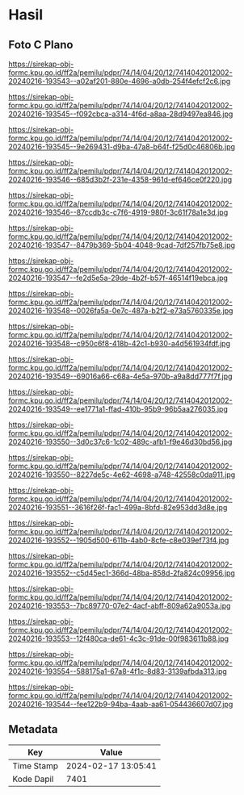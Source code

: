 # Hasil

## Foto C Plano

https://sirekap-obj-formc.kpu.go.id/ff2a/pemilu/pdpr/74/14/04/20/12/7414042012002-20240216-193543--a02af201-880e-4696-a0db-254f4efcf2c6.jpg

https://sirekap-obj-formc.kpu.go.id/ff2a/pemilu/pdpr/74/14/04/20/12/7414042012002-20240216-193545--f092cbca-a314-4f6d-a8aa-28d9497ea846.jpg

https://sirekap-obj-formc.kpu.go.id/ff2a/pemilu/pdpr/74/14/04/20/12/7414042012002-20240216-193545--9e269431-d9ba-47a8-b64f-f25d0c46806b.jpg

https://sirekap-obj-formc.kpu.go.id/ff2a/pemilu/pdpr/74/14/04/20/12/7414042012002-20240216-193546--685d3b2f-231e-4358-961d-ef646ce0f220.jpg

https://sirekap-obj-formc.kpu.go.id/ff2a/pemilu/pdpr/74/14/04/20/12/7414042012002-20240216-193546--87ccdb3c-c7f6-4919-980f-3c61f78a1e3d.jpg

https://sirekap-obj-formc.kpu.go.id/ff2a/pemilu/pdpr/74/14/04/20/12/7414042012002-20240216-193547--8479b369-5b04-4048-9cad-7df257fb75e8.jpg

https://sirekap-obj-formc.kpu.go.id/ff2a/pemilu/pdpr/74/14/04/20/12/7414042012002-20240216-193547--fe2d5e5a-29de-4b2f-b57f-46514f19ebca.jpg

https://sirekap-obj-formc.kpu.go.id/ff2a/pemilu/pdpr/74/14/04/20/12/7414042012002-20240216-193548--0026fa5a-0e7c-487a-b2f2-e73a5760335e.jpg

https://sirekap-obj-formc.kpu.go.id/ff2a/pemilu/pdpr/74/14/04/20/12/7414042012002-20240216-193548--c950c6f8-418b-42c1-b930-a4d561934fdf.jpg

https://sirekap-obj-formc.kpu.go.id/ff2a/pemilu/pdpr/74/14/04/20/12/7414042012002-20240216-193549--69016a66-c68a-4e5a-970b-a9a8dd777f7f.jpg

https://sirekap-obj-formc.kpu.go.id/ff2a/pemilu/pdpr/74/14/04/20/12/7414042012002-20240216-193549--ee1771a1-ffad-410b-95b9-96b5aa276035.jpg

https://sirekap-obj-formc.kpu.go.id/ff2a/pemilu/pdpr/74/14/04/20/12/7414042012002-20240216-193550--3d0c37c6-1c02-489c-afb1-f9e46d30bd56.jpg

https://sirekap-obj-formc.kpu.go.id/ff2a/pemilu/pdpr/74/14/04/20/12/7414042012002-20240216-193550--8227de5c-4e62-4698-a748-42558c0da911.jpg

https://sirekap-obj-formc.kpu.go.id/ff2a/pemilu/pdpr/74/14/04/20/12/7414042012002-20240216-193551--3616f26f-fac1-499a-8bfd-82e953dd3d8e.jpg

https://sirekap-obj-formc.kpu.go.id/ff2a/pemilu/pdpr/74/14/04/20/12/7414042012002-20240216-193552--1905d500-611b-4ab0-8cfe-c8e039ef73f4.jpg

https://sirekap-obj-formc.kpu.go.id/ff2a/pemilu/pdpr/74/14/04/20/12/7414042012002-20240216-193552--c5d45ec1-366d-48ba-858d-2fa824c09956.jpg

https://sirekap-obj-formc.kpu.go.id/ff2a/pemilu/pdpr/74/14/04/20/12/7414042012002-20240216-193553--7bc89770-07e2-4acf-abff-809a62a9053a.jpg

https://sirekap-obj-formc.kpu.go.id/ff2a/pemilu/pdpr/74/14/04/20/12/7414042012002-20240216-193553--12f480ca-de61-4c3c-91de-00f983611b88.jpg

https://sirekap-obj-formc.kpu.go.id/ff2a/pemilu/pdpr/74/14/04/20/12/7414042012002-20240216-193554--588175a1-67a8-4f1c-8d83-3139afbda313.jpg

https://sirekap-obj-formc.kpu.go.id/ff2a/pemilu/pdpr/74/14/04/20/12/7414042012002-20240216-193544--fee122b9-94ba-4aab-aa61-054436607d07.jpg


## Metadata

| Key        | Value               |
| ---------- | ------------------- |
| Time Stamp | 2024-02-17 13:05:41 |
| Kode Dapil | 7401                |



